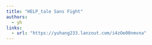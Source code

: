 ```yaml
---
title: "HELP_tale Sans Fight"
authors:
  - yh
links:
  - url: "https://yuhang233.lanzout.com/i4zOe00nmvna"
---
```

